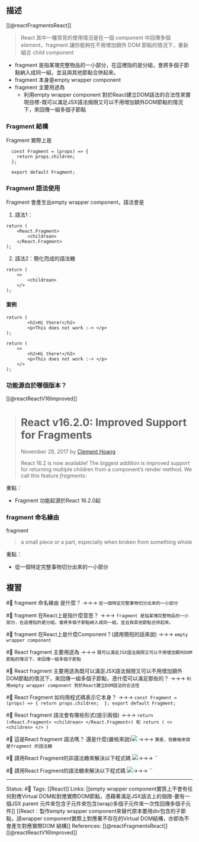 ## 描述
[[@reactFragmentsReact]]
> React 其中一種常見的使用情況是在一個 component 中回傳多個 element，fragment 讓你能夠在不用增加額外 DOM 節點的情況下，重新組合 child component

- fragment 是指某塊完整物品的一小部分，在這裡指的是分組，會將多個子節點納入成同一組，並且與其他節點合併起來。
- fragment 本身是empty wrapper component
- fragment 主要用途為
	- 利用empty wrapper component 對於React建立DOM語法的合法性來實現目標-既可以滿足JSX語法侷限又可以不用增加額外DOM節點的情況下，來回傳一組多個子節點




### Fragment 結構

Fragment 實際上是
```
  const Fragment = (props) => {
    return props.children;
  };

  export default Fragment;
```



### Fragment 語法使用

Fragment 會產生出empty wrapper component，語法會是

1. 語法1：
```
return (
	<React.Fragment>
		<childrean>
	</React.Fragment>
);
```

2. 語法2：簡化而成的語法糖
```
return (
	<>
		<childrean>
	</>
);
```

#### 案例
```
return (
        <h2>Hi there!</h2>
        <p>This does not work :-< </p>
);
```

```
return (
    <>
        <h2>Hi there!</h2>
        <p>This does not work :-< </p>
    </>
);
```

### 功能源自於哪個版本？

[[@reactReactV16Improved]]
> # React v16.2.0: Improved Support for Fragments
> November 28, 2017 by [Clement Hoang](https://twitter.com/c8hoang)
>
> React 16.2 is now available! The biggest addition is improved support for returning multiple children from a component’s render method. We call this feature _fragments_:


重點：
- Fragment 功能起源於React 16.2.0起
### fragment 命名緣由
fragment 
> a small piece or a part, especially when broken from something whole

重點：
- 從一個特定完整事物切分出來的一小部分

## 複習

#🧠  fragment 命名緣由 是什麼？ ->->-> `從一個特定完整事物切分出來的一小部分`
<!--SR:!2022-09-15,3,250-->


#🧠 fragment 在React上是指什麼意思？ ->->-> `fragment 是指某塊完整物品的一小部分，在這裡指的是分組，會將多個子節點納入成同一組，並且與其他節點合併起來。`
<!--SR:!2022-09-15,3,250-->

#🧠 fragment 在React上是什麼Component？(請用簡短的話來說) ->->-> `empty wrapper component`
<!--SR:!2022-09-15,3,250-->


#🧠 React fragment 主要用途為 ->->-> `既可以滿足JSX語法侷限又可以不用增加額外DOM節點的情況下，來回傳一組多個子節點`
<!--SR:!2022-09-15,3,250-->

#🧠 React fragment 主要用途為既可以滿足JSX語法侷限又可以不用增加額外DOM節點的情況下，來回傳一組多個子節點，憑什麼可以滿足那些的？ ->->-> `利用empty wrapper component 對於React建立DOM語法的合法性`
<!--SR:!2022-09-25,10,250-->


#🧠 React Fragment 如何用程式碼表示它本身？ ->->-> `const Fragment = (props) => { return props.children;  }; export default Fragment;`
<!--SR:!2022-09-15,3,250-->


#🧠 React fragment 語法會有哪些形式(提示兩個) ->->-> `return (<React.Fragment> <childrean> </React.Fragment>) 和 return ( <> <children> </> )`
<!--SR:!2022-09-25,10,250-->

#🧠 這是React fragment 語法嗎？ 還是什麼(嚴格來說)![](https://res.cloudinary.com/dqfxgtyoi/image/upload/v1662894948/blog/react/fragment/react-fragment-sugar_xcazre.png) ->->-> `算是，但嚴格來說是fragment 的語法糖`
<!--SR:!2022-09-25,10,250-->



#🧠 請用React Fragment的非語法糖來解決以下程式碼 ![](https://res.cloudinary.com/dqfxgtyoi/image/upload/v1662894853/blog/react/fragment/react-fragment-example_l6fx92.png)->->-> ``
<!--SR:!2022-09-15,3,250-->


#🧠 請用React Fragment的語法糖來解決以下程式碼 ![](https://res.cloudinary.com/dqfxgtyoi/image/upload/v1662894853/blog/react/fragment/react-fragment-example_l6fx92.png)->->-> ``
<!--SR:!2022-09-15,3,250-->



---
Status: #🌱 
Tags:
[[React]] 
Links:
[[empty wrapper component實質上不會有任何對應Virtual DOM和對應實際DOM節點，憑藉著滿足JSX語法上的侷限-要有一個JSX parent 元件來包含子元件來包含(wrap)多個子元件來一次性回傳多個子元件]]
[[React：製作empty wrapper component來替代原本要用div包含的子節點，該wrapper component實際上對應著不存在的Virtual DOM結構，亦即為不會產生對應實際DOM 結構]]
References:
[[@reactFragmentsReact]]
[[@reactReactV16Improved]]
